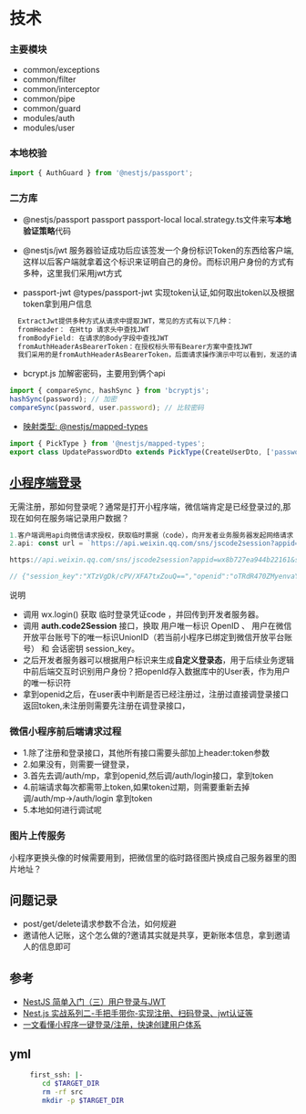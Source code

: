 # 技术

### 主要模块

- common/exceptions
- common/filter
- common/interceptor
- common/pipe
- common/guard
- modules/auth
- modules/user

### 本地校验

```ts
import { AuthGuard } from '@nestjs/passport';
```

### 二方库

- @nestjs/passport passport passport-local
  local.strategy.ts文件来写**本地验证策略**代码

- @nestjs/jwt
  服务器验证成功后应该签发一个身份标识Token的东西给客户端,这样以后客户端就拿着这个标识来证明自己的身份。而标识用户身份的方式有多种，这里我们采用jwt方式

- passport-jwt @types/passport-jwt
  实现token认证,如何取出token以及根据token拿到用户信息

```js
  ExtractJwt提供多种方式从请求中提取JWT，常见的方式有以下几种：
  fromHeader： 在Http 请求头中查找JWT
  fromBodyField: 在请求的Body字段中查找JWT
  fromAuthHeaderAsBearerToken：在授权标头带有Bearer方案中查找JWT
  我们采用的是fromAuthHeaderAsBearerToken，后面请求操作演示中可以看到，发送的请求头中需要带上,这种方案也是现在很多后端比较青睐的：
```

- bcrypt.js 加解密密码，主要用到俩个api

```js
import { compareSync, hashSync } from 'bcryptjs';
hashSync(password); // 加密
compareSync(password, user.password); // 比较密码
```

- [映射类型: @nestjs/mapped-types](https://docs.nestjs.cn/10/techniques?id=%e6%98%a0%e5%b0%84%e7%b1%bb%e5%9e%8b)

```ts
import { PickType } from '@nestjs/mapped-types';
export class UpdatePasswordDto extends PickType(CreateUserDto, ['password']) {}
```

## [小程序端登录](https://developers.weixin.qq.com/miniprogram/dev/framework/open-ability/login.html)

无需注册，那如何登录呢？通常是打开小程序端，微信端肯定是已经登录过的,那现在如何在服务端记录用户数据？

```ts
1.客户端调用api向微信请求授权，获取临时票据（code），向开发者业务服务器发起网络请求
2.api: const url = `https://api.weixin.qq.com/sns/jscode2session?appid=${appId}&secret=${appSecret}&js_code=${code}&grant_type=authorization_code`;

https://api.weixin.qq.com/sns/jscode2session?appid=wx8b727ea944b22161&secret=5a37b2760e44ba342f03755135c29537&js_code=0e3EIXZv3P1BE234jF2w3ybw1x0EIXZm&grant_type=authorization_code

// {"session_key":"XTzVgDk/cPV/XFA7txZouQ==","openid":"oTRdR470ZMyenvaYnb9AmU0yvV0w"}
```

说明

- 调用 wx.login() 获取 临时登录凭证code ，并回传到开发者服务器。
- 调用 **auth.code2Session** 接口，换取 用户唯一标识 OpenID 、 用户在微信开放平台账号下的唯一标识UnionID（若当前小程序已绑定到微信开放平台账号） 和 会话密钥 session_key。
- 之后开发者服务器可以根据用户标识来生成**自定义登录态**，用于后续业务逻辑中前后端交互时识别用户身份？把openId存入数据库中的User表，作为用户的唯一标识符
- 拿到openid之后，在user表中判断是否已经注册过，注册过直接调登录接口返回token,未注册则需要先注册在调登录接口，

### 微信小程序前后端请求过程

- 1.除了注册和登录接口，其他所有接口需要头部加上header:token参数
- 2.如果没有，则需要一键登录，
- 3.首先去调/auth/mp，拿到openid,然后调/auth/login接口，拿到token
- 4.前端请求每次都需带上token,如果token过期，则需要重新去掉 调/auth/mp->/auth/login 拿到token
- 5.本地如何进行调试呢

### 图片上传服务

小程序更换头像的时候需要用到，把微信里的临时路径图片换成自己服务器里的图片地址？

## 问题记录

- post/get/delete请求参数不合法，如何规避
- 邀请他人记账，这个怎么做的?邀请其实就是共享，更新账本信息，拿到邀请人的信息即可

## 参考

- [NestJS 简单入门（三）用户登录与JWT](https://juejin.cn/post/7257518510531330106#heading-3)
- [Nest.js 实战系列二-手把手带你-实现注册、扫码登录、jwt认证等](https://juejin.cn/post/7044708915438682148?searchId=20240407102607D2C754E842DCD37A5184#heading-4)
- [一文看懂小程序一键登录/注册，快速创建用户体系](https://juejin.cn/post/7152682507916771358?searchId=20240424193108D4A8E073DE28E2A7A657#heading-21)

## yml

```bash
     first_ssh: |-
        cd $TARGET_DIR
        rm -rf src
        mkdir -p $TARGET_DIR
```
